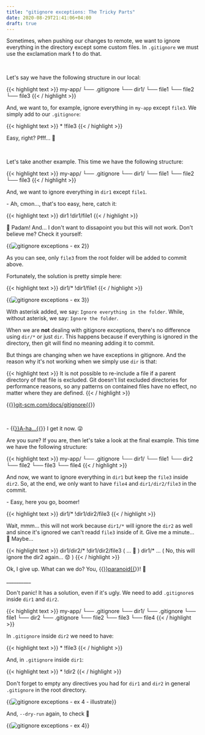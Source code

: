 ```yaml
---
title: "gitignore exceptions: The Tricky Parts"
date: 2020-08-29T21:41:06+04:00
draft: true
---
```


Sometimes, when pushing our changes to remote, we want to ignore everything in the directory except some custom files. In `.gitignore` we must use the exclamation mark **!** to do that.

&nbsp;

Let's say we have the following structure in our local:

{{< highlight text >}}
my-app/
  └── .gitignore
  └── dir1/
  └── file1
  └── file2
  └── file3
{{< / highlight >}}

And, we want to, for example, ignore everything in `my-app` except `file3`. We simply add to our `.gitignore`:

{{< highlight text >}}
  *
  !file3
{{< / highlight >}}

Easy, right? Pfff... 🤭

&nbsp;

Let's take another example. This time we have the following structure: 

{{< highlight text >}}
my-app/
  └── .gitignore
  └── dir1/
        └── file1
        └── file2
  └── file3
{{< / highlight >}}

And, we want to ignore everything in `dir1` except `file1`.

\- Ah, cmon..., that's too easy, here, catch it:

{{< highlight text >}}
  dir1
  !dir1/file1
{{< / highlight >}}

🥁 Padam! And... I don't want to dissapoint you but this will not work. Don't believe me? Check it yourself:

{{<img src="https://res.cloudinary.com/oorkan/image/upload/v1610123517/blog/img/topics/git/gitignore_exceptions_the_tricky_parts/gitignore-exceptions-ex2_ama8wr.png" alt="gitignore exceptions - ex 2" loading="lazy">}}

As you can see, only `file3` from the root folder will be added to commit above. 

Fortunately, the solution is pretty simple here:

{{< highlight text >}}
  dir1/*
  !dir1/file1
{{< / highlight >}}

{{<img src="https://res.cloudinary.com/oorkan/image/upload/v1610123254/blog/img/topics/git/gitignore_exceptions_the_tricky_parts/gitignore-exceptions-ex3_tzxhnj.png" alt="gitignore exceptions - ex 3" loading="lazy">}}

With asterisk added, we say: `Ignore everything in the folder`. While, without asterisk, we say: `Ignore the folder`.

When we are **not** dealing with gitignore exceptions, there's no difference using `dir/*` or just `dir`. This happens because if everything is ignored in the directory, then git will find no meaning adding it to commit. 

But things are changing when we have exceptions in gitignore. And the reason why it's not working when we simply use `dir` is that:

{{< highlight text >}}
It is not possible to re-include a file if a parent directory of that file is excluded. 
Git doesn’t list excluded directories for performance reasons, so any patterns on contained files
have no effect, no matter where they are defined.
{{< / highlight >}}

{{<a href="https://git-scm.com/docs/gitignore" target="_blank" rel="noopener noreferrer">}}git-scm.com/docs/gitignore{{</a>}}

&nbsp;

\- {{<a href="https://youtu.be/djV11Xbc914" target="_blank" rel="noopener noreferrer">}}A-ha...{{</a>}} I get it now. 😜

Are you sure? If you are, then let's take a look at the final example. This time we have the following structure:

{{< highlight text >}}
my-app/
  └── .gitignore
  └── dir1/
        └── file1
        └── dir2
              └── file2
              └── file3
  └── file4
{{< / highlight >}}

And now, we want to ignore everything in `dir1` but keep the `file3` inside `dir2`. So, at the end, we only want to have `file4` and `dir1/dir2/file3` in the commit.

\- Easy, here you go, boomer!

{{< highlight text >}}
  dir1/*
  !dir1/dir2/file3
{{< / highlight >}}

Wait, mmm... this will not work because `dir1/*` will ignore the `dir2` as well and since it's ignored we can't readd `file3` inside of it. Give me a minute... 🤔 Maybe...

{{< highlight text >}}
  dir1/dir2/*
  !dir1/dir2/file3
  ( ... 🤔 )
  dir1/* ... ( No, this will ignore the dir2 again... 😟 ) 
{{< / highlight >}}

Ok, I give up. What can we do? You, {{<a href="https://youtu.be/0qanF-91aJo" target="_blank" rel="noopener noreferrer">}}paranoid{{</a>}}! 🤬 

\_\_\_\_\_\_\_\_\_\_

Don't panic! It has a solution, even if it's ugly. We need to add `.gitignore`s inside `dir1` and `dir2`.

{{< highlight text >}}
my-app/
  └── .gitignore
  └── dir1/
        └── .gitignore
        └── file1
        └── dir2
              └── .gitignore
              └── file2
              └── file3
  └── file4
{{< / highlight >}}

In `.gitignore` inside `dir2` we need to have:

{{< highlight text >}}
  *
  !file3 
{{< / highlight >}}

And, in `.gitignore` inside `dir1`:

{{< highlight text >}}
  *
  !dir2 
{{< / highlight >}}

Don't forget to empty any directives you had for `dir1` and `dir2` in general `.gitignore` in the root directory.

{{<img src="https://res.cloudinary.com/oorkan/image/upload/v1610137976/blog/img/topics/git/gitignore_exceptions_the_tricky_parts/gitignore-exceptions-ex4-il_iwkrjw.png" alt="gitignore exceptions - ex 4 - illustrate" loading="lazy">}}

And, `--dry-run` again, to check 🙂

{{<img src="https://res.cloudinary.com/oorkan/image/upload/v1610131180/blog/img/topics/git/gitignore_exceptions_the_tricky_parts/gitignore-exceptions-ex4_jxote7.png" alt="gitignore exceptions - ex 4" loading="lazy">}}





